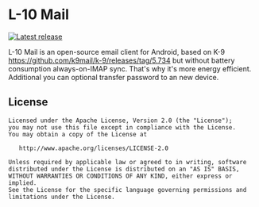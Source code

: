 # L-10 Mail
[![Latest release](https://img.shields.io/github/release/hannesa2/L-10.svg?style=flat-square)](https://github.com/hannesa2/L-10/releases/latest)

L-10 Mail is an open-source email client for Android, based on K-9 https://github.com/k9mail/k-9/releases/tag/5.734 but without battery consumption always-on-IMAP sync.
That's why it's more energy efficient. 
Additional you can optional transfer password to an new device.


## License

    Licensed under the Apache License, Version 2.0 (the "License");
    you may not use this file except in compliance with the License.
    You may obtain a copy of the License at

       http://www.apache.org/licenses/LICENSE-2.0

    Unless required by applicable law or agreed to in writing, software
    distributed under the License is distributed on an "AS IS" BASIS,
    WITHOUT WARRANTIES OR CONDITIONS OF ANY KIND, either express or implied.
    See the License for the specific language governing permissions and
    limitations under the License.
